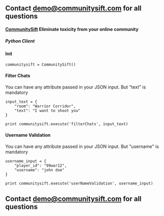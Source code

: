 ## Contact demo@communitysift.com for all questions

#### [CommunitySift](https://communitysift.com/) Eliminate toxicity from your online community
##### Python Client

#### Init

```
communitysift = CommunitySift()

```

#### Filter Chats

You can have any attribute passed in your JSON input. But "text" is mandatory
```
input_text = {
    "room": "Warrior Corridor",
    "text": "I want to shoot you"
}

print communitysift.execute('filterChats', input_text)
```


#### Username Validation

You can have any attribute passed in your JSON input. But "username" is mandatory
```
username_input = {
    "player_id": "99war12",
    "username": "john doe"
}

print communitysift.execute('userNameValidation', username_input)
```

## Contact demo@communitysift.com for all questions
